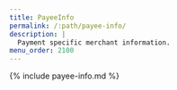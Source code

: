 ```yaml
---
title: PayeeInfo
permalink: /:path/payee-info/
description: |
  Payment specific merchant information.
menu_order: 2100
---
```


{% include payee-info.md %}
